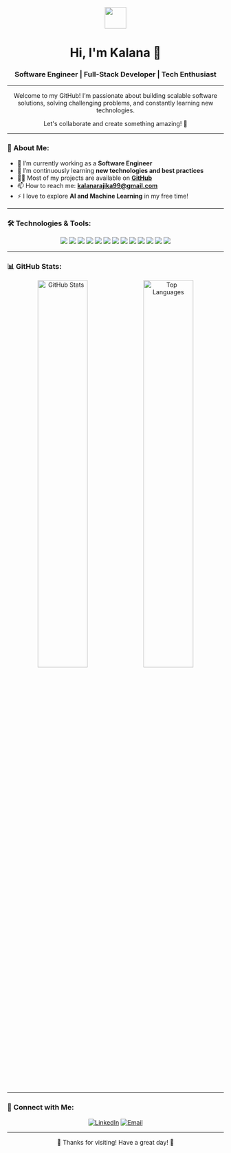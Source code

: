 <div align="center">
  <img src="https://user-images.githubusercontent.com/84805141/194676984-3914a1aa-3e61-4353-833e-f582b7084f88.gif" width="50px">
  <h1>Hi, I'm Kalana 👋</h1>
  <h3>Software Engineer | Full-Stack Developer | Tech Enthusiast</h3>
</div>

---

<div align="center">
  <p>Welcome to my GitHub! I’m passionate about building scalable software solutions, solving challenging problems, and constantly learning new technologies. </p>
  <p>Let's collaborate and create something amazing! 🚀</p>
</div>

---

### 💼 About Me:
- 🔭 I’m currently working as a **Software Engineer**
- 🌱 I’m continuously learning **new technologies and best practices**
- 👨‍💻 Most of my projects are available on **[GitHub](https://github.com/Kalana99)**
- 📫 How to reach me: **[kalanarajika99@gmail.com](mailto:kalanarajika99@gmail.com)**
- ⚡ I love to explore **AI and Machine Learning** in my free time!

---

### 🛠️ Technologies & Tools:

<div align="center">
  <img src="https://img.shields.io/badge/-Python-000?style=for-the-badge&logo=python&logoColor=FFD43B">
  <img src="https://img.shields.io/badge/-JavaScript-000?style=for-the-badge&logo=javascript&logoColor=F7DF1E">
  <img src="https://img.shields.io/badge/-C%23-000?style=for-the-badge&logo=c-sharp&logoColor=239120">
  <img src="https://img.shields.io/badge/-Java-000?style=for-the-badge&logo=java&logoColor=007396">
  <img src="https://img.shields.io/badge/-React-000?style=for-the-badge&logo=react&logoColor=61DAFB">
  <img src="https://img.shields.io/badge/-Node.js-000?style=for-the-badge&logo=node.js&logoColor=339933">
  <img src="https://img.shields.io/badge/-Express.js-000?style=for-the-badge&logo=express&logoColor=FFFFFF">
  <img src="https://img.shields.io/badge/-Django-000?style=for-the-badge&logo=django&logoColor=092E20">
  <img src="https://img.shields.io/badge/-.NET-000?style=for-the-badge&logo=dotnet&logoColor=512BD4">
  <img src="https://img.shields.io/badge/-OpenAI-000?style=for-the-badge&logo=openai&logoColor=412991">
  <img src="https://img.shields.io/badge/-MySQL-000?style=for-the-badge&logo=mysql&logoColor=4479A1">
  <img src="https://img.shields.io/badge/-PostgreSQL-000?style=for-the-badge&logo=postgresql&logoColor=336791">
  <img src="https://img.shields.io/badge/-MongoDB-000?style=for-the-badge&logo=mongodb&logoColor=47A248">
  <!-- <img src="https://img.shields.io/badge/-AWS-000?style=for-the-badge&logo=amazon-aws&logoColor=FF9900">
  <img src="https://img.shields.io/badge/-Docker-000?style=for-the-badge&logo=docker&logoColor=2496ED">
  <img src="https://img.shields.io/badge/-Kubernetes-000?style=for-the-badge&logo=kubernetes&logoColor=326CE5"> -->
</div>

---

### 📊 GitHub Stats:

<div align="center">
  <img src="https://github-readme-stats.vercel.app/api?username=Kalana99&show_icons=true&theme=tokyonight" alt="GitHub Stats" width="48%" />
  <img src="https://github-readme-stats.vercel.app/api/top-langs/?username=Kalana99&exclude_repo=pintos-User-programs,pintos-Thread-lab&layout=compact&title_color=7A7ADB&icon_color=2234AE&text_color=D3D3D3&bg_color=0,000000,130F40" alt="Top Languages" width="48%" />
</div>

---

### 🔗 Connect with Me:

<div align="center">
  <a href="https://www.linkedin.com/in/kalana-rubasinghe-80a259211/"><img src="https://img.shields.io/badge/-LinkedIn-0077B5?style=for-the-badge&logo=linkedin&logoColor=white" alt="LinkedIn"></a>
  <a href="mailto:kalanarajika99@gmail.com"><img src="https://img.shields.io/badge/-Email-D14836?style=for-the-badge&logo=gmail&logoColor=white" alt="Email"></a>
  <!-- <a href="https://twitter.com/kalana99"><img src="https://img.shields.io/badge/-Twitter-1DA1F2?style=for-the-badge&logo=twitter&logoColor=white" alt="Twitter"></a> -->
</div>

---

<div align="center">
  <p>🌟 Thanks for visiting! Have a great day! 🌟</p>
</div>
